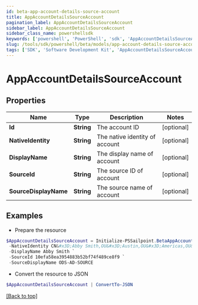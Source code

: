 ```yaml
---
id: beta-app-account-details-source-account
title: AppAccountDetailsSourceAccount
pagination_label: AppAccountDetailsSourceAccount
sidebar_label: AppAccountDetailsSourceAccount
sidebar_class_name: powershellsdk
keywords: ['powershell', 'PowerShell', 'sdk', 'AppAccountDetailsSourceAccount', 'BetaAppAccountDetailsSourceAccount'] 
slug: /tools/sdk/powershell/beta/models/app-account-details-source-account
tags: ['SDK', 'Software Development Kit', 'AppAccountDetailsSourceAccount', 'BetaAppAccountDetailsSourceAccount']
---
```



# AppAccountDetailsSourceAccount

## Properties

Name | Type | Description | Notes
------------ | ------------- | ------------- | -------------
**Id** | **String** | The account ID | [optional] 
**NativeIdentity** | **String** | The native identity of account | [optional] 
**DisplayName** | **String** | The display name of account | [optional] 
**SourceId** | **String** | The source ID of account | [optional] 
**SourceDisplayName** | **String** | The source name of account | [optional] 

## Examples

- Prepare the resource
```powershell
$AppAccountDetailsSourceAccount = Initialize-PSSailpoint.BetaAppAccountDetailsSourceAccount  -Id fbf4f72280304f1a8bc808fc2a3bcf7b `
 -NativeIdentity CN&#x3D;Abby Smith,OU&#x3D;Austin,OU&#x3D;Americas,OU&#x3D;Demo,DC&#x3D;seri,DC&#x3D;acme,DC&#x3D;com `
 -DisplayName Abby Smith `
 -SourceId 10efa58ea3954883b52bf74f489ce8f9 `
 -SourceDisplayName ODS-AD-SOURCE
```

- Convert the resource to JSON
```powershell
$AppAccountDetailsSourceAccount | ConvertTo-JSON
```


[[Back to top]](#) 

